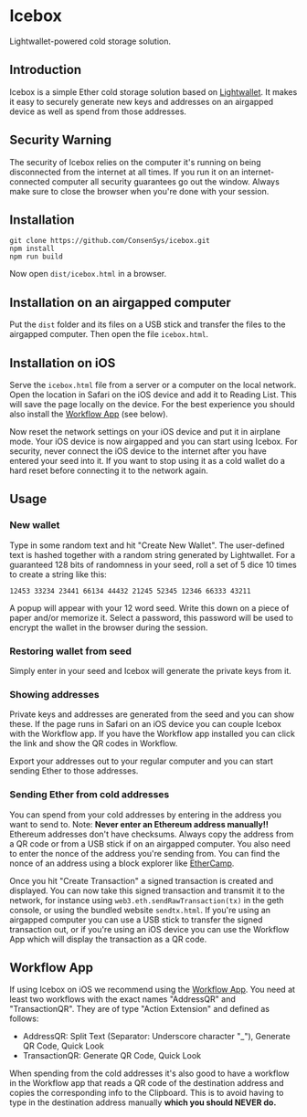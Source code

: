 # Icebox

Lightwallet-powered cold storage solution.

## Introduction

Icebox is a simple Ether cold storage solution based on
[Lightwallet](https://github.com/ConsenSys/eth-lightwallet). It makes
it easy to securely generate new keys and addresses on an airgapped
device as well as spend from those addresses.

## Security Warning

The security of Icebox relies on the computer it's running on being
disconnected from the internet at all times. If you run it on an
internet-connected computer all security guarantees go out the
window. Always make sure to close the browser when you're done with
your session.

## Installation

```
git clone https://github.com/ConsenSys/icebox.git
npm install
npm run build
```

Now open `dist/icebox.html` in a browser.

## Installation on an airgapped computer

Put the `dist` folder and its files on a USB stick and transfer the
files to the airgapped computer. Then open the file `icebox.html`.


## Installation on iOS

Serve the `icebox.html` file from a server or a computer on the local
network. Open the location in Safari on the iOS device and add it to
Reading List. This will save the page locally on the device. For the
best experience you should also install the [Workflow
App](http://workflow.is) (see below).

Now reset the network settings on your iOS device and put it in
airplane mode. Your iOS device is now airgapped and you can start
using Icebox. For security, never connect the iOS device to the
internet after you have entered your seed into it. If you want to stop
using it as a cold wallet do a hard reset before connecting it to the
network again.

## Usage

### New wallet

Type in some random text and hit "Create New Wallet". The user-defined
text is hashed together with a random string generated by
Lightwallet. For a guaranteed 128 bits of randomness in your seed,
roll a set of 5 dice 10 times to create a string like this:

```
12453 33234 23441 66134 44432 21245 52345 12346 66333 43211
```

A popup will appear with your 12 word seed. Write this down on a piece
of paper and/or memorize it. Select a password, this password will be
used to encrypt the wallet in the browser during the session.

### Restoring wallet from seed

Simply enter in your seed and Icebox will generate the private keys
from it.

### Showing addresses

Private keys and addresses are generated from the seed and you can
show these. If the page runs in Safari on an iOS device you can couple
Icebox with the Workflow app. If you have the Workflow app installed
you can click the link and show the QR codes in Workflow.

Export your addresses out to your regular computer and you can start
sending Ether to those addresses.

### Sending Ether from cold addresses

You can spend from your cold addresses by entering in the address you
want to send to. Note: **Never enter an Ethereum address manually!!**
Ethereum addresses don't have checksums. Always copy the address from
a QR code or from a USB stick if on an airgapped computer. You also
need to enter the nonce of the address you're sending from. You can
find the nonce of an address using a block explorer like
[EtherCamp](https://live.ether.camp/).

Once you hit "Create Transaction" a signed transaction is created and
displayed. You can now take this signed transaction and transmit it to
the network, for instance using `web3.eth.sendRawTransaction(tx)` in
the geth console, or using the bundled website `sendtx.html`. If
you're using an airgapped computer you can use a USB stick to transfer
the signed transaction out, or if you're using an iOS device you can
use the Workflow App which will display the transaction as a QR code.

## Workflow App

If using Icebox on iOS we recommend using the [Workflow
App](http://workflow.is). You need at least two workflows with the
exact names "AddressQR" and "TransactionQR". They are of type "Action
Extension" and defined as follows:

* AddressQR: Split Text (Separator: Underscore character "_"), Generate QR Code, Quick Look
* TransactionQR: Generate QR Code, Quick Look

When spending from the cold addresses it's also good to have a
workflow in the Workflow app that reads a QR code of the destination
address and copies the corresponding info to the Clipboard. This is to
avoid having to type in the destination address manually **which you
should NEVER do.**
